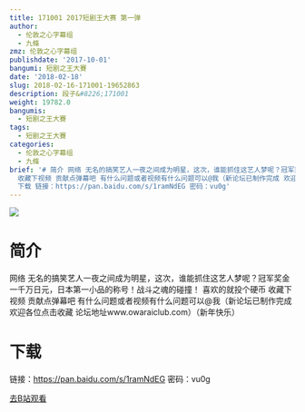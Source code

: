 ```yaml
---
title: 171001 2017短剧王大赛 第一弹
author:
  - 伦敦之心字幕组
  - 九條
zmz: 伦敦之心字幕组
publishdate: '2017-10-01'
bangumi: 短剧之王大賽
date: '2018-02-18'
slug: 2018-02-16-171001-19652863
description: 段子&#8226;171001
weight: 19782.0
bangumis:
  - 短剧之王大賽
tags:
  - 短剧之王大賽
categories:
  - 伦敦之心字幕组
  - 九條
brief: '# 简介 网络 无名的搞笑艺人一夜之间成为明星，这次，谁能抓住这艺人梦呢？冠军奖金一千万日元，日本第一小品的称号！战斗之魂的碰撞！ 喜欢的就投个硬币
  收藏下视频 贡献点弹幕吧 有什么问题或者视频有什么问题可以@我（新论坛已制作完成 欢迎各位点击收藏 论坛地址www.owaraiclub.com）（新年快乐）
  下载 链接：https://pan.baidu.com/s/1ramNdEG 密码：vu0g'
---
```

![](https://i.imgur.com/3zLpaSG.png)
# 简介  
网络
无名的搞笑艺人一夜之间成为明星，这次，谁能抓住这艺人梦呢？冠军奖金一千万日元，日本第一小品的称号！战斗之魂的碰撞！
喜欢的就投个硬币 收藏下视频 贡献点弹幕吧 有什么问题或者视频有什么问题可以@我（新论坛已制作完成 欢迎各位点击收藏 论坛地址www.owaraiclub.com）（新年快乐）  

# 下载
链接：https://pan.baidu.com/s/1ramNdEG 
密码：vu0g

[去B站观看](https://www.bilibili.com/video/av19652863/)
 

